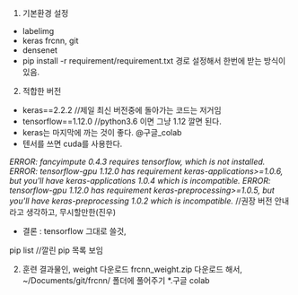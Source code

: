 1. 기본환경 설정
- labelimg
- keras frcnn, git
- densenet
- pip install -r requirement/requirement.txt 경로 설정해서 한번에 받는 방식이 있음.

2. 적합한 버전
- keras==2.2.2 //제일 최신 버전중에 돌아가는 코드는 저거임
- tensorflow==1.12.0 //python3.6 이면 그냥 1.12 깔면 된다.
- keras는 마지막에 까는 것이 좋다.
@구글_colab
- 텐서를 쓰면 cuda를 사용한다.

*ERROR: fancyimpute 0.4.3 requires tensorflow, which is not installed.
ERROR: tensorflow-gpu 1.12.0 has requirement keras-applications>=1.0.6, but you'll have keras-applications 1.0.4 which is incompatible.
ERROR: tensorflow-gpu 1.12.0 has requirement keras-preprocessing>=1.0.5, but you'll have keras-preprocessing 1.0.2 which is incompatible.*
//권장 버전 안내라고 생각하고, 무시할만한(진우)

* 결론 : tensorflow 그대로 쓸것,

pip list //깔린 pip 목록 보임

2. 훈련 결과물인, weight 다운로드
frcnn_weight.zip 다운로드 해서, ~/Documents/git/frcnn/ 폴더에 풀어주기
*.구글 colab
